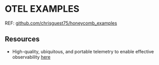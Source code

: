 # OTEL EXAMPLES

REF: [github.com/chrisguest75/honeycomb_examples](https://github.com/chrisguest75/honeycomb_examples)  

## Resources

* High-quality, ubiquitous, and portable telemetry to enable effective observability [here](https://opentelemetry.io/)
